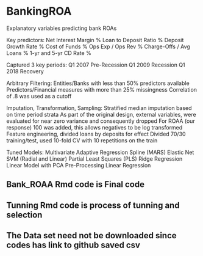 # BankingROA
Explanatory variables predicting bank ROAs

Key predictors: Net Interest Margin % Loan to Deposit Ratio % Deposit Growth Rate % Cost of Funds % Ops Exp / Ops Rev % Charge-Offs / Avg Loans % 1-yr and 5-yr CD Rate %

Captured 3 key periods: Q1 2007 Pre-Recession Q1 2009 Recession Q1 2018 Recovery

Arbitrary Filtering: Entities/Banks with less than 50% predictors available Predictors/Financial measures with more than 25% missingness Correlation of .8 was used as a cutoff

Imputation, Transformation, Sampling: Stratified median imputation based on time period strata As part of the original design, external variables, were evaluated for near zero variance and consequently dropped For ROAA (our response) 100 was added, this allows negatives to be log transformed Feature engineering, divided loans by deposits for effect Divided 70/30 training/test, used 10-fold CV with 10 repetitions on the train

Tuned Models: Multivariate Adaptive Regression Spline (MARS) Elastic Net SVM (Radial and Linear) Partial Least Squares (PLS) Ridge Regression Linear Model with PCA Pre-Processing Linear Regression

## Bank_ROAA Rmd code is Final code
## Tunning Rmd code is process of tunning and selection
## The Data set need not be downloaded since codes has link to github saved csv
